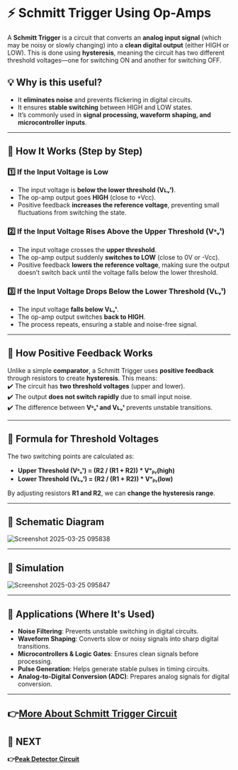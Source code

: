 # ⚡ Schmitt Trigger Using Op-Amps 

A **Schmitt Trigger** is a circuit that converts an **analog input signal** (which may be noisy or slowly changing) into a **clean digital output** (either HIGH or LOW). This is done using **hysteresis**, meaning the circuit has two different threshold voltages—one for switching ON and another for switching OFF.  

## 💡 Why is this useful?
- It **eliminates noise** and prevents flickering in digital circuits.  
- It ensures **stable switching** between HIGH and LOW states.  
- It’s commonly used in **signal processing, waveform shaping, and microcontroller inputs**.

---

## 🔹 How It Works (Step by Step)

### **1️⃣ If the Input Voltage is Low**
- The input voltage is **below the lower threshold (Vʟᵥᵗ)**.
- The op-amp output goes **HIGH** (close to +Vcc).
- Positive feedback **increases the reference voltage**, preventing small fluctuations from switching the state.

### **2️⃣ If the Input Voltage Rises Above the Upper Threshold (Vᵊᵥᵗ)**
- The input voltage crosses the **upper threshold**.
- The op-amp output suddenly **switches to LOW** (close to 0V or -Vcc).
- Positive feedback **lowers the reference voltage**, making sure the output doesn’t switch back until the voltage falls below the lower threshold.

### **3️⃣ If the Input Voltage Drops Below the Lower Threshold (Vʟᵥᵗ)**
- The input voltage **falls below Vʟᵥᵗ**.
- The op-amp output switches **back to HIGH**.
- The process repeats, ensuring a stable and noise-free signal.

---

## 🔹 How Positive Feedback Works
Unlike a simple **comparator**, a Schmitt Trigger uses **positive feedback** through resistors to create **hysteresis**. This means:  
✔️ The circuit has **two threshold voltages** (upper and lower).  
✔️ The output **does not switch rapidly** due to small input noise.  
✔️ The difference between **Vᵊᵥᵗ and Vʟᵥᵗ** prevents unstable transitions.

---

## **🔹 Formula for Threshold Voltages**
The two switching points are calculated as:  
- **Upper Threshold (Vᵊᵥᵗ) = (R2 / (R1 + R2)) * Vᵒᵦᵧ(high)**  
- **Lower Threshold (Vʟᵥᵗ) = (R2 / (R1 + R2)) * Vᵒᵦᵧ(low)**  

By adjusting resistors **R1 and R2**, we can **change the hysteresis range**.

---
## 🔹 Schematic Diagram

![Screenshot 2025-03-25 095838](https://github.com/user-attachments/assets/4f886563-7a26-420f-906d-371ce1dd3d05)

---
## 🔹 Simulation

![Screenshot 2025-03-25 095847](https://github.com/user-attachments/assets/da19986e-5211-4d00-8b13-860f9572245e)

---

## 🔹 Applications (Where It's Used)
- **Noise Filtering**: Prevents unstable switching in digital circuits.  
- **Waveform Shaping**: Converts slow or noisy signals into sharp digital transitions.  
- **Microcontrollers & Logic Gates**: Ensures clean signals before processing.  
- **Pulse Generation**: Helps generate stable pulses in timing circuits.  
- **Analog-to-Digital Conversion (ADC)**: Prepares analog signals for digital conversion.  

---



**👉[More About Schmitt Trigger Circuit](https://howtomechatronics.com/how-it-works/electrical-engineering/schmitt-trigger/)**
---

## 🔹 NEXT  
**👉[Peak Detector Circuit](../Peak_Detector)**
